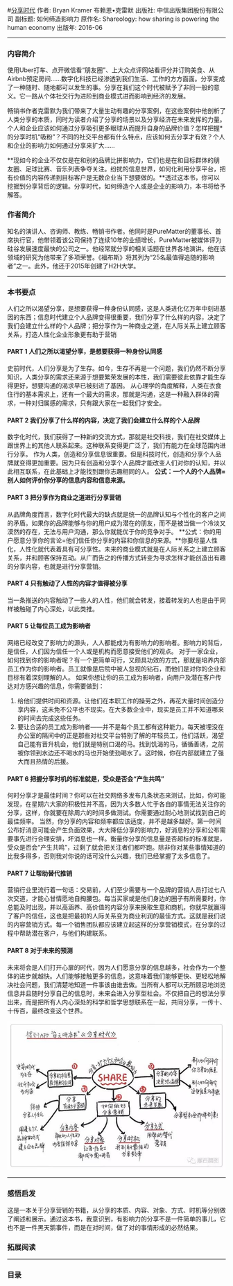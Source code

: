 #[分享时代](https://book.douban.com/subject/26827114/)
作者: Bryan Kramer 布赖恩•克雷默 
出版社: 中信出版集团股份有限公司
副标题: 如何缔造影响力
原作名: Shareology: how sharing is powering the human economy
出版年: 2016-06
***
### 内容简介 
使用Uber打车、点开微信看“朋友圈”、上大众点评网站看评分并订购美食、从Airbnb预定房间……数字化科技已经渗透到我们生活、工作的方方面面。分享变成了一种随时、随地都可以发生的事。分享在我们这个时代被赋予了非同一般的意义。它一路从个体社交行为进阶到商业模式进而影响到经济的发展。

畅销书作者克雷默为我们带来了大量生动有趣的分享案例，在这些案例中他剖析了人类分享的本质，同时为读者介绍了分享的场景以及分享经济在未来发挥的力量。个人和企业应该如何通过分享吸引更多眼球从而提升自身的品牌价值？怎样把握*的分享时机“吸粉”？不同的社交平台都有什么特点，应该如何去分享才有效？个人和企业的影响力如何通过分享来扩大……

**现如今的企业不仅仅是在和别的品牌比拼影响力，它们也是在和目标群体的朋友圈、足球比赛、音乐列表争夺关注。纷扰的信息世界，如何化利用分享平台，把有价值的内容传递到目标客户是无数企业当下想要做的。**透过这本书，你可以挖掘到分享背后的逻辑。分享时代，如何缔造个人或是企业的影响力，本书将给予解答。

### 作者简介 
知名的演讲人、咨询师、教练、畅销书作者。他同时是PureMatter的董事长、首席执行官，他带领着该公司保持了连续10年的业绩增长，PureMatter被媒体评为硅谷发展速度最快的公司之一。他经常就分享的相关话题在世界各地演讲。他在该领域的研究为他带来了多项荣誉。《福布斯》将其列为“25名最值得追随的影响者”之一。此外，他还于2015年创建了H2H大学。

***
### 本书要点
人们之所以渴望分享，是想要获得一种身份认同感，这是人类进化亿万年中刻进基因的东西；信息时代建立个人品牌变得很重要，我们分享了什么样的内容，决定了我们会建立什么样的个人品牌；把分享作为一种商业之道，在人际关系上建立顾客关系，打造人性化企业形象更有助于营销

#### PART 1 人们之所以渴望分享，是想要获得一种身份认同感
史前时代，人们分享是为了生存。如今，生存不再是一个问题，我们仍然不断分享知识，人类分享的需求还来源于想要繁荣发展的本性，我们需要彼此依靠才能生存得更好，想要沟通的渴求早已被刻进了基因。
从心理学的角度解释，人类在衣食住行的基本需求上，还有一个最大的需求，那就是沟通，这是一种融入群体的需求，一种对归属感的需求，只有跟大家在一起我们才安全。

#### PART 2 我们分享了什么样的内容，决定了我们会建立什么样的个人品牌
数字化时代，我们获得了一种新的交流方式，那就是社交科技，我们在社交媒体上跟世界上的其他人联系起来。这种联系变得更广泛了，我们有能力在全球范围内进行分享。
作为人类，创造和分享信息很重要。但是科技时代，创造和分享个人品牌就变得更加重要。因为只有创造和分享个人品牌才能改变人们对你的认知，并以此相互联系，在此基础上才能找到跟你志趣相同的人。
**公式：一个人的个人品牌=别人如何评价你分享的信息内容和信息来源。**

#### PART 3 把分享作为商业之道进行分享营销
从品牌角度而言，数字化时代最大的缺点就是统一的品牌认知与个性化的客户之间的矛盾。如果你的品牌能够与你的用户成为潜在的朋友，而不是被当做一个冷淡又漠然的存在，无法与用户沟通，那么你就能优于你的竞争对手。
**公式：你的用户愿意分享你的言论=他们信任你分享的内容和你信息的来源。**你要尽量人性化，人性化就代表着具有可分享性。未来的商业模式就是在人际关系之上建立顾客关系，并和顾客保持互动。从广而告之的传播方式转变为寻求怎样才能创造出有趣的分享内容，也就是进行分享营销。

#### PART 4 只有触动了人性的内容才值得被分享
当一条推送的内容触动了一些人的人性，他们就会转发，接着转发的人也是由于同样被触碰了内心深处，以此类推。

#### PART 5 让每位员工成为影响者
网络已经改变了影响力的源头，人人都能成为有影响力的影响者。影响力的背后，是信任，人们因为信任一个人或是机构而愿意接受他们的观点。
对于一家企业，如何找到你的影响者呢？有一个更简单可行，又颇具功效的方式，那就是培养内部员工作为你的影响者。员工就像是后院中被人忽视的钻石，而他们是对你的企业和目标有着深刻理解的人。
如果你想让你的员工成为影响者，向用户及潜在客户传达对方感兴趣的信息，你需要做到：
1. 给他们提供时间和资源。让他们在本职工作的操劳之外，再花大量时间创造分享内容，这未免不公平也不现实。在大多数企业中，现实是员工并不知道哪来的时间去完成这些任务。
2. 要让合适的员工成为影响者——并不是每个员工都有这种能力。每天被埋没在办公室的隔间中的正是那些对社交平台特别了解的年轻员工，他们活跃，渴望自己能有晋升机会，他们就是特别口渴的马。找到饥渴的马，循循善诱，之前被你领到水边还不喝水的马也开始使劲喝水了。这时候，你在内部就建立了强大而且热情的后援。

#### PART 6  把握分享时机的标准就是，受众是否会“产生共鸣”
何时分享才是最佳时间？你可以在社交网络多发布几条状态来测试，比如，你可能发现，在星期六大家的积极性并不高，因为大多数人忙于各自的事情无法关注你的分享，这样，你就要在除周六的时间多做测试。你需要通过耐心地测试找到自己的最佳频率。
当然，你分享的内容和频率都应该适度，并不是越多越好。第一时间公布好消息可能会产生负面效果，大大降低分享的影响力，好消息的分享和公布需要事先进行合理安排，坏消息也一样。衡量你分享的信息量是否超标的标准就是，受众是否会“产生共鸣”，过剩了就会把关注者们都吓跑。除非你对某些事情知道的比我多得多，否则我对你说的话可没什么兴趣，我们已经掌握了太多信息了。

#### PART 7 让帮助替代推销
营销行业里流行着一句话：交易前，人们至少需要与一个品牌的营销人员打过七八次交道，才能心甘情愿地自掏腰包。每当买家或是他们身边的圈子有所需要时，你总能及时出现，并以高涵养、高价值的内容分享来换取生意和商机，你就早就赢得了客户的信任，这也是把最初的人际关系变为商业利润的最佳方式。这就是我们说的内容营销方式。每一个销售团队都应该建立起这样的分享营销模式，在分享的过程中帮助潜在客户，与他们构建联系。

#### PART 8 对于未来的预测
未来将会是人们打开心扉的时代，因为人们愿意分享的信息越多，社会作为一个整体的进步就越快。人们能够接触更多的信息，这意味着我们能够更快、更轻松地解决社会问题，我们清楚地知道一件事该由谁去做。当所有人都可以无所顾忌地浏览信息并且随时分享自己的信息时，未来会进入分享型社会。不仅把自己的想法分享出来，而是把所有人内心深处的科学和哲学思想联系在一起，共同分享，一传十、十传百，最终改变这个世界。

![](./_image/2017-06-24-11-05-09.jpg)
***
### 感悟启发
这是一本关于分享营销的书籍，从分享的本质、内容、对象、方式、时机等分别做了阐述和展示。通过这本书，我意识到，有影响力的分享不是一件简单的事儿，它也不是一件黑天鹅事件，而是在对时间，做了对的事情形成的必然结果。

### 拓展阅读
***
### 目录

